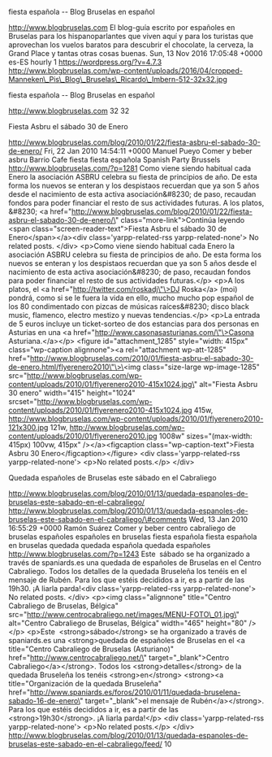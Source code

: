 fiesta española -- Blog Bruselas en español

http://www.blogbruselas.com El blog-guía escrito por españoles en
Bruselas para los hispanoparlantes que viven aquí y para los turistas
que aprovechan los vuelos baratos para descubrir el chocolate, la
cerveza, la Grand Place y tantas otras cosas buenas. Sun, 13 Nov 2016
17:05:48 +0000 es-ES hourly 1 https://wordpress.org/?v=4.7.3
http://www.blogbruselas.com/wp-content/uploads/2016/04/cropped-Manneken\_Pis\_Blog\_Bruselas\_Ricardo\_Imbern-512-32x32.jpg

fiesta española -- Blog Bruselas en español

http://www.blogbruselas.com 32 32

Fiesta Asbru el sábado 30 de Enero

http://www.blogbruselas.com/blog/2010/01/22/fiesta-asbru-el-sabado-30-de-enero/
Fri, 22 Jan 2010 14:54:11 +0000 Manuel Pueyo Comer y beber asbru Barrio
Cafe fiesta fiesta española Spanish Party Brussels
http://www.blogbruselas.com/?p=1281 Como viene siendo habitual cada
Enero la asociación ASBRU celebra su fiesta de principios de año. De
esta forma los nuevos se enteran y los despistaos recuerdan que ya son 5
años desde el nacimiento de esta activa asociación&\#8230; de paso,
recaudan fondos para poder financiar el resto de sus actividades
futuras. A los platos, &\#8230; \<a
href=\"http://www.blogbruselas.com/blog/2010/01/22/fiesta-asbru-el-sabado-30-de-enero/\"
class=\"more-link\"\>Continúa leyendo \<span
class=\"screen-reader-text\"\>Fiesta Asbru el sábado 30 de
Enero\</span\>\</a\>\<div class=\'yarpp-related-rss
yarpp-related-none\'\> No related posts. \</div\> \<p\>Como viene siendo
habitual cada Enero la asociación ASBRU celebra su fiesta de principios
de año. De esta forma los nuevos se enteran y los despistaos recuerdan
que ya son 5 años desde el nacimiento de esta activa asociación&\#8230;
de paso, recaudan fondos para poder financiar el resto de sus
actividades futuras.\</p\> \<p\>A los platos, el \<a
href=\"http://twitter.com/roskadj\"\>DJ Roska\</a\> (moi) pondrá, como
si se le fuera la vida en ello, mucho mucho pop español de los 80
condimentado con pizcas de músicas raíces&\#8230; disco black music,
flamenco, electro mestizo y nuevas tendencias.\</p\> \<p\>La entrada de
5 euros incluye un ticket-sorteo de dos estancias para dos personas en
Asturias en una \<a href=\"http://www.casonasasturianas.com/\"\>Casona
Asturiana.\</a\>\</p\> \<figure id=\"attachment\_1285\" style=\"width:
415px\" class=\"wp-caption alignnone\"\>\<a rel=\"attachment
wp-att-1285\"
href=\"http://www.blogbruselas.com/2010/01/fiesta-asbru-el-sabado-30-de-enero.html/flyerenero2010\"\>\<img
class=\"size-large wp-image-1285\"
src=\"http://www.blogbruselas.com/wp-content/uploads/2010/01/flyerenero2010-415x1024.jpg\"
alt=\"Fiesta Asbru 30 enero\" width=\"415\" height=\"1024\"
srcset=\"http://www.blogbruselas.com/wp-content/uploads/2010/01/flyerenero2010-415x1024.jpg
415w,
http://www.blogbruselas.com/wp-content/uploads/2010/01/flyerenero2010-121x300.jpg
121w,
http://www.blogbruselas.com/wp-content/uploads/2010/01/flyerenero2010.jpg
1008w\" sizes=\"(max-width: 415px) 100vw, 415px\" /\>\</a\>\<figcaption
class=\"wp-caption-text\"\>Fiesta Asbru 30
Enero\</figcaption\>\</figure\> \<div class=\'yarpp-related-rss
yarpp-related-none\'\> \<p\>No related posts.\</p\> \</div\>

Quedada españoles de Bruselas este sábado en el Cabraliego

http://www.blogbruselas.com/blog/2010/01/13/quedada-espanoles-de-bruselas-este-sabado-en-el-cabraliego/
http://www.blogbruselas.com/blog/2010/01/13/quedada-espanoles-de-bruselas-este-sabado-en-el-cabraliego/\#comments
Wed, 13 Jan 2010 16:55:29 +0000 Ramón Suárez Comer y beber centro
cabraliego de bruselas españoles españoles en bruselas fiesta española
fiesta española en bruselas quedada quedada española quedada españoles
http://www.blogbruselas.com/?p=1243 Este  sábado se ha organizado a
través de spaniards.es una quedada de españoles de Bruselas en el Centro
Cabraliego. Todos los detalles de la quedada Bruseleña los tenéis en el
mensaje de Rubén. Para los que estéis decididos a ir, es a partir de las
19h30. ¡A liarla parda!\<div class=\'yarpp-related-rss
yarpp-related-none\'\> No related posts. \</div\> \<p\>\<img
class=\"alignnone\" title=\"Centro Cabraliego de Bruselas, Bélgica\"
src=\"http://www.centrocabraliego.net/images/MENU-FOTO\_01.jpg\"
alt=\"Centro Cabraliego de Bruselas, Bélgica\" width=\"465\"
height=\"80\" /\>\</p\> \<p\>Este  \<strong\>sábado\</strong\> se ha
organizado a través de spaniards.es una \<strong\>quedada de españoles
de Bruselas en el \<a title=\"Centro Cabraliego de Bruselas
(Asturiano)\" href=\"http://www.centrocabraliego.net/\"
target=\"\_blank\"\>Centro Cabraliego\</a\>\</strong\>. Todos los
\<strong\>detalles\</strong\> de la quedada Bruseleña los tenéis
\<strong\>en\</strong\> \<strong\>\<a title=\"Organización de la quedada
Bruseleña\"
href=\"http://www.spaniards.es/foros/2010/01/11/quedada-bruselena-sabado-16-de-enero\"
target=\"\_blank\"\>el mensaje de Rubén\</a\>\</strong\>. Para los que
estéis decididos a ir, es a partir de las \<strong\>19h30\</strong\>. ¡A
liarla parda!\</p\> \<div class=\'yarpp-related-rss
yarpp-related-none\'\> \<p\>No related posts.\</p\> \</div\>
http://www.blogbruselas.com/blog/2010/01/13/quedada-espanoles-de-bruselas-este-sabado-en-el-cabraliego/feed/
10
